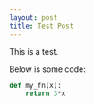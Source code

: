 ```yaml
---
layout: post
title: Test Post
---
```


This is a test.

Below is some code: 
```python
def my_fn(x):
	return 3*x
```